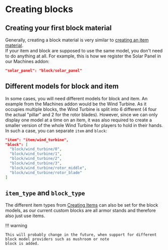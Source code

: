 # Creating blocks

## Creating your first block material

Generally, creating a block material is very similar to [creating an item material](creating-items.md).  
If your item and block are supposed to use the same model, you don't need to do anything at all.
For example, this is how we register the Solar Panel in our Machines addon:

```json
"solar_panel": "block/solar_panel"
```

## Different models for block and item

In some cases, you will need different models for block and item. An example from the Machines addon would be the
Wind Turbine. As it occupies multiple blocks, the Wind Turbine is split into 6 different (4 four the actual "pillar"
and 2 for the rotor blades). However, since we can only display one model at a time on an item, it was also required to
create a smaller version of the whole Wind Turbine for players to hold in their hands.  
In such a case, you can separate `item` and `block`:

```json
"item": "item/wind_turbine",
"block": [
  "block/wind_turbine/0",
  "block/wind_turbine/1",
  "block/wind_turbine/2",
  "block/wind_turbine/3",
  "block/wind_turbine/rotor_middle",
  "block/wind_turbine/rotor_blade"
]
```

## `item_type` and `block_type`

The different item types from [Creating Items](creating-items.md) can also be set for the block models, as our current
custom blocks are all armor stands and therefore also just use items.

!!! warning

    This will probably change in the future, when support for different block model providers such as mushroom or note
    block is added.